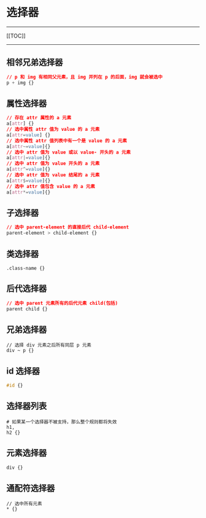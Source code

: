 # 选择器

------

[[TOC]]

------

## 相邻兄弟选择器

```css
// p 和 img 有相同父元素，且 img 并列在 p 的后面，img 就会被选中
p + img {}
```

## 属性选择器

```css
// 存在 attr 属性的 a 元素
a[attr] {}
// 选中属性 attr 值为 value 的 a 元素
a[attr=value] {}
// 选中属性 attr 值列表中有一个是 value 的 a 元素
a[attr~=value]{}
// 选中 attr 值为 value 或以 value- 开头的 a 元素
a[attr|=value]{}
// 选中 attr 值为 value 开头的 a 元素
a[attr^=value]{}
// 选中 attr 值为 value 结尾的 a 元素
a[attr$=value]{}
// 选中 attr 值包含 value 的 a 元素
a[attr*=value]{}
```

## 子选择器

```css
// 选中 parent-element 的直接后代 child-element
parent-element > child-element {}
```

## 类选择器

```
.class-name {}
```

## 后代选择器

```css
// 选中 parent 元素所有的后代元素 child(包括)
parent child {}
```

## 兄弟选择器

```
// 选择 div 元素之后所有同层 p 元素
div ~ p {}
```

## id 选择器

```css
#id {}
```

## 选择器列表

```
# 如果某一个选择器不被支持，那么整个规则都将失效
h1,
h2 {}
```

## 元素选择器

```css
div {}
```

## 通配符选择器

```
// 选中所有元素
* {}
```







